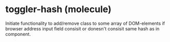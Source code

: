 # toggler-hash (molecule)

Initiate functionality to add/remove class to some array of DOM-elements if browser address input field consisit or donesn't consisit same hash as in component.